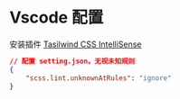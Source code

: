 # Vscode 配置

安装插件 [Tasilwind CSS IntelliSense](https://marketplace.visualstudio.com/items?itemName=bradlc.vscode-tailwindcss)

```json
// 配置 setting.json，无视未知规则
{
    "scss.lint.unknownAtRules": "ignore"
}
```
